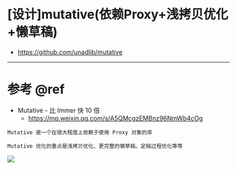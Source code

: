 # [设计]mutative(依赖Proxy+浅拷贝优化+懒草稿)

- https://github.com/unadlib/mutative

---

# 参考 @ref

- Mutative - 比 Immer 快 10 倍
    - https://mp.weixin.qq.com/s/A5QMcgzEMBnz96NmWb4cOg

```
Mutative 是一个在很大程度上依赖于使用 Proxy 对象的库

Mutative 优化的重点是浅拷贝优化、更完整的懒草稿、定稿过程优化等等
```

![](https://luo0412.oss-cn-hangzhou.aliyuncs.com/1685717167178-5ThM6XRdS5dX-image.png)
